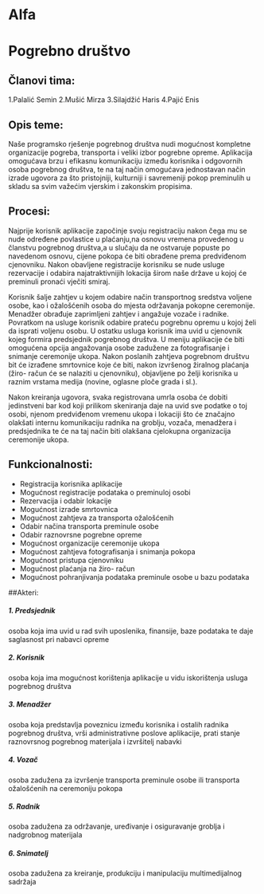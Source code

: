 # Alfa
# Pogrebno društvo

## Članovi tima:

   1.Palalić Semin
   2.Mušić Mirza
   3.Silajdžić Haris
   4.Pajić Enis
   
## Opis teme:
Naše programsko rješenje pogrebnog društva nudi mogućnost kompletne organizacije pogreba, transporta i veliki izbor pogrebne opreme. 
Aplikacija omogućava brzu i efikasnu komunikaciju između korisnika i odgovornih osoba pogrebnog društva, te na taj način omogućava 
jednostavan način izrade ugovora za što pristojniji, kulturniji i savremeniji pokop preminulih u skladu sa svim važećim vjerskim i zakonskim propisima.


## Procesi: 
Najprije korisnik aplikacije započinje svoju registraciju nakon čega mu se nude određene povlastice u plaćanju,na osnovu vremena provedenog u članstvu pogrebnog
društva,a u slučaju da ne ostvaruje popuste po navedenom osnovu, cijene pokopa će biti obrađene prema predviđenom cjenovniku. Nakon obavljene registracije
korisniku se nude usluge rezervacije i odabira najatraktivnijih lokacija širom naše države u kojoj će preminuli pronaći vječiti smiraj. 

Korisnik šalje zahtjev u kojem odabire način transportnog sredstva voljene osobe, kao i ožalošćenih osoba do mjesta održavanja pokopne ceremonije. Menadžer obrađuje zaprimljeni zahtjev 
i angažuje vozače i radnike. Povratkom na usluge korisnik odabire prateću pogrebnu opremu u kojoj želi da isprati voljenu osobu. U ostatku usluga korisnik ima uvid u
cjenovnik kojeg formira predsjednik pogrebnog društva. U meniju aplikacije će biti omogućena opcija angažovanja osobe zadužene za fotografisanje i snimanje 
ceremonije ukopa. Nakon poslanih zahtjeva pogrebnom društvu bit će izrađene smrtovnice koje će biti, nakon izvršenog žiralnog plaćanja (žiro- račun će se nalaziti
u cjenovniku), objavljene po želji korisnika u raznim vrstama medija (novine, oglasne ploče grada i sl.). 

Nakon kreiranja ugovora, svaka registrovana umrla osoba će dobiti jedinstveni bar kod koji prilikom skeniranja daje na uvid sve podatke o toj osobi, njenom predviđenom vremenu ukopa i lokaciji što će značajno olakšati
internu komunikaciju radnika na groblju, vozača, menadžera i predsjednika te će na taj način biti olakšana cjelokupna organizacija ceremonije ukopa.


## Funkcionalnosti:
* Registracija korisnika aplikacije 
* Mogućnost registracije podataka o preminuloj osobi
* Rezervacija i odabir lokacije
* Mogućnost izrade smrtovnica
* Mogućnost zahtjeva za transporta ožalošćenih
* Odabir načina transporta preminule osobe
* Odabir raznovrsne pogrebne opreme
* Mogućnost organizacije ceremonije ukopa
* Mogućnost zahtjeva fotografisanja i snimanja pokopa
* Mogućnost pristupa cjenovniku
* Mogućnost plaćanja na žiro- račun
* Mogućnost pohranjivanja podataka preminule osobe u bazu podataka

##Akteri: 

##### 1. Predsjednik 
osoba koja ima uvid u rad svih uposlenika, finansije, baze podataka te daje saglasnost pri nabavci opreme
##### 2. Korisnik 
osoba koja ima mogućnost korištenja aplikacije u vidu iskorištenja usluga pogrebnog društva
##### 3. Menadžer    
osoba koja predstavlja poveznicu između korisnika i ostalih radnika pogrebnog društva, vrši administrativne poslove aplikacije, prati stanje raznovrsnog pogrebnog materijala i izvršitelj nabavki
##### 4. Vozač	      
osoba zadužena za izvršenje transporta preminule osobe ili transporta ožalošćenih na ceremoniju pokopa
##### 5. Radnik
osoba zadužena za održavanje, uređivanje i osiguravanje groblja i nadgrobnog materijala
##### 6. Snimatelj    
osoba zadužena za kreiranje, produkciju i manipulaciju multimedijalnog sadržaja

